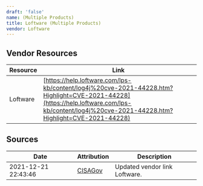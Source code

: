 ```yaml
---
draft: 'false'
name: (Multiple Products)
title: Loftware (Multiple Products)
vendor: Loftware
---
```


## Vendor Resources
| Resource | Link |
| --- | --- |
| Loftware | [https://help.loftware.com/lps-kb/content/log4j%20cve-2021-44228.htm?Highlight=CVE-2021-44228](https://help.loftware.com/lps-kb/content/log4j%20cve-2021-44228.htm?Highlight=CVE-2021-44228) |



## Sources
| Date | Attribution | Description |
| --- | --- | --- |
| 2021-12-21 22:43:46 | [CISAGov](https://raw.githubusercontent.com/cisagov/log4j-affected-db/develop/README.md) | Updated vendor link Loftware.  |
